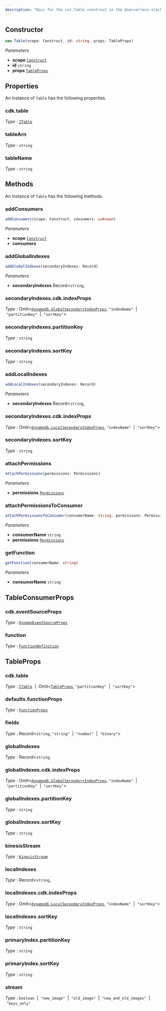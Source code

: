 ```yaml
---
description: "Docs for the sst.Table construct in the @serverless-stack/resources package"
---
```



## Constructor
```ts
new Table(scope: Construct, id: string, props: TableProps)
```
_Parameters_
- __scope__ [`Construct`](https://docs.aws.amazon.com/cdk/api/v2/docs/constructs.Construct.html)
- __id__ `string`
- __props__ [`TableProps`](#tableprops)
## Properties
An instance of `Table` has the following properties.

### cdk.table

_Type_ : [`ITable`](https://docs.aws.amazon.com/cdk/api/v2/docs/aws-cdk-lib.ITable.html)


### tableArn

_Type_ : `string`

### tableName

_Type_ : `string`

## Methods
An instance of `Table` has the following methods.
### addConsumers

```ts
addConsumers(scope: Construct, consumers: unknown)
```
_Parameters_
- __scope__ [`Construct`](https://docs.aws.amazon.com/cdk/api/v2/docs/constructs.Construct.html)
- __consumers__ 

### addGlobalIndexes

```ts
addGlobalIndexes(secondaryIndexes: Record)
```
_Parameters_
- __secondaryIndexes__ Record<`string`, 

### secondaryIndexes.cdk.indexProps

_Type_ : Omit<[`dynamodb.GlobalSecondaryIndexProps`](https://docs.aws.amazon.com/cdk/api/v2/docs/aws-cdk-lib.dynamodb.GlobalSecondaryIndexProps.html), `"indexName"`&nbsp; | &nbsp;`"partitionKey"`&nbsp; | &nbsp;`"sortKey"`>


### secondaryIndexes.partitionKey

_Type_ : `string`

### secondaryIndexes.sortKey

_Type_ : `string`
>
### addLocalIndexes

```ts
addLocalIndexes(secondaryIndexes: Record)
```
_Parameters_
- __secondaryIndexes__ Record<`string`, 

### secondaryIndexes.cdk.indexProps

_Type_ : Omit<[`dynamodb.LocalSecondaryIndexProps`](https://docs.aws.amazon.com/cdk/api/v2/docs/aws-cdk-lib.dynamodb.LocalSecondaryIndexProps.html), `"indexName"`&nbsp; | &nbsp;`"sortKey"`>


### secondaryIndexes.sortKey

_Type_ : `string`
>
### attachPermissions

```ts
attachPermissions(permissions: Permissions)
```
_Parameters_
- __permissions__ [`Permissions`](Permissions)
### attachPermissionsToConsumer

```ts
attachPermissionsToConsumer(consumerName: string, permissions: Permissions)
```
_Parameters_
- __consumerName__ `string`
- __permissions__ [`Permissions`](Permissions)
### getFunction

```ts
getFunction(consumerName: string)
```
_Parameters_
- __consumerName__ `string`
## TableConsumerProps

### cdk.eventSourceProps

_Type_ : [`DynamoEventSourceProps`](https://docs.aws.amazon.com/cdk/api/v2/docs/aws-cdk-lib.DynamoEventSourceProps.html)


### function

_Type_ : [`FunctionDefinition`](FunctionDefinition)

## TableProps

### cdk.table

_Type_ : [`ITable`](https://docs.aws.amazon.com/cdk/api/v2/docs/aws-cdk-lib.ITable.html)&nbsp; | &nbsp;Omit<[`TableProps`](https://docs.aws.amazon.com/cdk/api/v2/docs/aws-cdk-lib.TableProps.html), `"partitionKey"`&nbsp; | &nbsp;`"sortKey"`>






### defaults.functionProps

_Type_ : [`FunctionProps`](FunctionProps)


### fields

_Type_ : Record<`string`, `"string"`&nbsp; | &nbsp;`"number"`&nbsp; | &nbsp;`"binary"`>

### globalIndexes

_Type_ : Record<`string`, 

### globalIndexes.cdk.indexProps

_Type_ : Omit<[`dynamodb.GlobalSecondaryIndexProps`](https://docs.aws.amazon.com/cdk/api/v2/docs/aws-cdk-lib.dynamodb.GlobalSecondaryIndexProps.html), `"indexName"`&nbsp; | &nbsp;`"partitionKey"`&nbsp; | &nbsp;`"sortKey"`>


### globalIndexes.partitionKey

_Type_ : `string`

### globalIndexes.sortKey

_Type_ : `string`
>

### kinesisStream

_Type_ : [`KinesisStream`](KinesisStream)

### localIndexes

_Type_ : Record<`string`, 

### localIndexes.cdk.indexProps

_Type_ : Omit<[`dynamodb.LocalSecondaryIndexProps`](https://docs.aws.amazon.com/cdk/api/v2/docs/aws-cdk-lib.dynamodb.LocalSecondaryIndexProps.html), `"indexName"`&nbsp; | &nbsp;`"sortKey"`>


### localIndexes.sortKey

_Type_ : `string`
>


### primaryIndex.partitionKey

_Type_ : `string`

### primaryIndex.sortKey

_Type_ : `string`


### stream

_Type_ : `boolean`&nbsp; | &nbsp;`"new_image"`&nbsp; | &nbsp;`"old_image"`&nbsp; | &nbsp;`"new_and_old_images"`&nbsp; | &nbsp;`"keys_only"`
